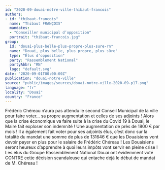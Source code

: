 ```yaml
---
id: "2020-09-douai-notre-ville-thibaut-francois"
authors:
- id: "thibaut-francois"
  name: "Thibaut FRANÇOIS"
  mandates: 
  - "Conseiller municipal d’opposition"
  portrait: "thibaut-francois.jpg"
group:
  id: "douai-plus-belle-plus-propre-plus-sure-rn"
  name: "Douai, plus belle, plus propre, plus sûre"
  type: "Élus d’opposition"
  party: "Rassemblement National"
  partyAbbr: "RN"
  logo: "default.svg"
date: "2020-09-01T00:00:00Z"
publication: "douai-notre-ville"
source: "public/images/sources/douai-notre-ville-2020-09-p17.png"
language: "fr"
locality: "Douai"
country: "France"
---
```


Frédéric Chéreau n’aura pas attendu le second Conseil Municipal de la ville pour faire voter… sa propre augmentation et celles de ses adjoints ! Alors que la crise économique va faire suite à la crise du Covid 19 à Douai, le Maire fait exploser son indemnité ! Une augmentation de près de 1800 € par mois ! Il a également fait voter pour ses adjoints élus, c’est donc sur la totalité du mandat une somme de plus de 131646 € que les Douaisiens vont devoir payer en plus pour le salaire de Frédéric Chéreau ! Les Douaisiens seront heureux d’apprendre à quoi leurs impôts vont servir en pleine crise ! Les élus du Groupe Rassemblement National Douai ont évidemment voté CONTRE cette décision scandaleuse qui entache déjà le début de mandat de M. Chéreau !
